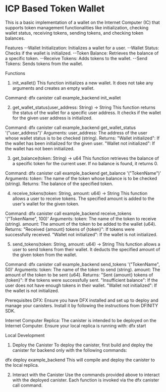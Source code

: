 <h1>ICP Based Token Wallet</h1>

This is a basic implementation of a wallet on the Internet Computer (IC) that supports token management functionalities like initialization, checking wallet status, receiving tokens, sending tokens, and checking token balances.

Features
 --Wallet Initialization: Initializes a wallet for a user.
 --Wallet Status: Checks if the wallet is initialized.
 --Token Balance: Retrieves the balance of a specific token.
 --Receive Tokens: Adds tokens to the wallet.
 --Send Tokens: Sends tokens from the wallet.

Functions
  1. init_wallet()
  This function initializes a new wallet. It does not take any arguments and creates an empty wallet.

Command:
  dfx canister call example_backend init_wallet

  2. get_wallet_status(user_address: String) -> String
  This function returns the status of the wallet for a specific user address. It checks if the wallet for the given user address is initialized.

Command: 
  dfx canister call example_backend get_wallet_status '("user_address")'
Arguments:
  user_address: The address of the user whose wallet status is to be checked (string).
Returns:
  "Wallet initialized": If the wallet has been initialized for the given user.
  "Wallet not initialized": If the wallet has not been initialized.

  3. get_balance(token: String) -> u64
  This function retrieves the balance of a specific token for the current user. If no balance is found, it returns 0.

Command:
  dfx canister call example_backend get_balance '("TokenName")'
Arguments:
  token: The name of the token whose balance is to be checked (string).
Returns:
  The balance of the specified token.

  4. receive_tokens(token: String, amount: u64) -> String
  This function allows a user to receive tokens. The specified amount is added to the user's wallet for the given token.

Command:
  dfx canister call example_backend receive_tokens '("TokenName", 100)'
Arguments:
  token: The name of the token to receive (string).
  amount: The amount of the token to be added to the wallet (u64).
Returns:
  "Received {amount} tokens of {token}": If tokens were successfully received.
  "Wallet not initialized": If the wallet is not initialized.

  5. send_tokens(token: String, amount: u64) -> String
  This function allows a user to send tokens from their wallet. It deducts the specified amount of the given token from the wallet.

Command:
  dfx canister call example_backend send_tokens '("TokenName", 50)'
Arguments:
  token: The name of the token to send (string).
  amount: The amount of the token to be sent (u64).
Returns:
  "Sent {amount} tokens of {token}": If the tokens were successfully sent.
  "Insufficient balance": If the user does not have enough tokens in their wallet.
  "Wallet not initialized": If the wallet is not initialized.

Prerequisites
DFX: Ensure you have DFX installed and set up to deploy and manage your canisters.
Install it by following the instructions from DFINITY SDK.

Internet Computer Replica: The canister is intended to be deployed on the Internet Computer. Ensure your local replica is running with: dfx start

Local Development
  1. Deploy the Canister
  To deploy the canister, first build and deploy the canister for backend only with the following commands:

  dfx deploy example_backend 
  This will compile and deploy the canister to the local replica.

  2. Interact with the Canister
  Use the commands provided above to interact with the deployed canister. Each function is invoked via the dfx canister call command.  


